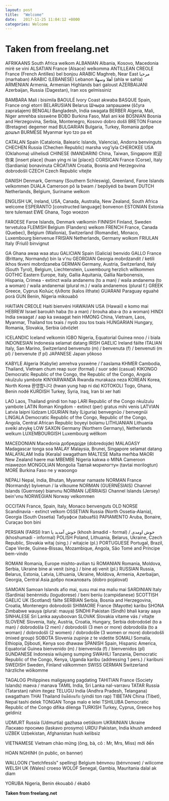 ```yaml
---
layout: post
title:  "Welcome"
date:   2017-11-25 11:04:12 +0000
categories: Welcome
---
```

# Taken from freelang.net
AFRIKAANS	South Africa	welkom
ALBANIAN	Albania, Kosovo, Macedonia	mirë se vini
ALSATIAN	France (Alsace)	welkomma
ANTILLEAN CREOLE	France (French Antilles)	bel bonjou
ARABIC	Maghreb, Near East	مرحبا (marhaban)
ARABIC (LEBANESE)	Lebanon	أهلا وسهلا (ahla w sahla)
ARMENIAN	Armenia, Armenian Highlands	bari galoust
AZERBAIJANI	Azerbaijan, Russia (Dagestan), Iran	xos gelmissiniz

BAMBARA	Mali	i bisimila
BAOULÉ	Ivory Coast	akwaba
BASQUE	Spain, France	ongi etorri
BELARUSIAN	Belarus	Шчыра запрашаем (ščyra zaprašajem)
BENGALI	Bangladesh, India	swagata
BERBER	Algeria, Mali, Niger	amrehba sisswène
BOBO	Burkina Faso, Mali	ani kié
BOSNIAN	Bosnia and Herzegovina, Serbia, Montenegro, Kosovo	dobro došli
BRETON	France (Bretagne)	degemer mad
BULGARIAN	Bulgaria, Turkey, Romania	добре дошъл
BURMESE	Myanmar	kyo tzo pa eit

CATALAN	Spain (Catalonia, Balearic Islands, Valencia), Andorra	benvinguts
CHECHEN	Russia (Chechen Republic)	marsha vog'iyla
CHEROKEE	USA (Oklahoma)	ulihelisdi
CHINESE (MANDARIN)	China, Taiwan, Singapore	欢迎你来 [insert place] (huan ying ni lai [place])
CORSICAN	France (Corse), Italy (Sardiania)	bonavinuta
CROATIAN	Croatia, Bosnia and Herzegovina	dobrodošli
CZECH	Czech Republic	vítejte

DANISH	Denmark, Germany (Southern Schleswig), Greenland, Faroe Islands	velkommen
DUALA	Cameroon	pô la bwam / bepôyédi ba bwam
DUTCH	Netherlands, Belgium, Suriname	welkom

ENGLISH	UK, Ireland, USA, Canada, Australia, New Zealand, South Africa	welcome
ESPERANTO	[constructed language]	bonvenon
ESTONIAN	Estonia	tere tulemast
EWE	Ghana, Togo	woezon

FAROESE	Faroe Islands, Denmark	vælkomin
FINNISH	Finland, Sweden	tervetuloa
FLEMISH	Belgium (Flanders)	welkom
FRENCH	France, Canada (Quebec), Belgium (Wallonia), Switzerland (Romandie), Monaco, Luxembourg	bienvenue
FRISIAN	Netherlands, Germany	wolkom
FRIULAN	Italy (Friuli)	binvignut

GA	Ghana	awaa waa atuu
GALICIAN	Spain (Galicia)	benvido
GALLO	France (Brittany, Normandy)	bin la v'nu
GEORGIAN	Georgia	mobrdzandit / ketili ikhos tkveni mobrdzaneba
GERMAN	Germany, Austria, Switzerland, Italy (South Tyrol), Belgium, Liechtenstein, Luxembourg	herzlich willkommen
GOTHIC	Eastern Europe, Italy, Gallia Aquitania, Gallia Narbonensis, Hispania, Crimea - extinct	waila andanems (to a man) / waila andanema (to a woman) / waila andanemai (plural m.) / waila andanemos (plural f.)
GREEK	Greece, Cyprus	Καλώς ήλθατε (kalos ilthate)
GUARANI	Paraguay	eguahé porá
GUN	Benin, Nigeria	mikouabô

HAITIAN CREOLE	Haiti	bienvéni
HAWAIIAN	USA (Hawaii)	e komo mai
HEBREW	Israel	baroukh haba (to a man) / brouha aba-a (to a woman)
HINDI	India	swaagat / aap ka swaagat hein
HMONG	China, Vietnam, Laos, Myanmar, Thailand	tos txais / nyob zou tos txais
HUNGARIAN	Hungary, Romania, Slovakia, Serbia	üdvözlet

ICELANDIC	Iceland	velkomin
IGBO	Nigeria, Equatorial Guinea	nnoo / i biala
INDONESIAN	Indonesia	selamat datang
IRISH GAELIC	Ireland	fáilte
ITALIAN	Italy, San Marino, Switzerland	benvenuto (m) / benvenuta (f) / benvenuti (m pl) / benvenute (f pl)
JAPANESE	Japan	yôkoso

KABYLE	Algeria (Kabylie)	amrehva ysswène / l'aaslama
KHMER	Cambodia, Thailand, Vietnam	chum reap suor (formal) / suor sdei (casual)
KIKONGO	Democratic Republic of the Congo, the Republic of the Congo, Angola	nkuîzulu yambote
KINYARWANDA	Rwanda	murakaza neza
KOREAN	Korea, North Korea	환영합니다 (hwan yung hap ni da)
KOTOKOLI	Togo, Ghana, Benin	nodé
KURDISH	Turkey, Syria, Iraq, Iran	bi xer hati

LAO	Laos, Thailand	gnindi ton hap
LARI	Republic of the Congo	nkuîzulu yambote
LATIN	Roman Kingdom - extinct	(per) gratus mihi venis
LATVIAN	Latvia	laipni lūdzam
LIGURIAN	Italy (Liguria)	benvegnûo / benvegnûi
LINGALA	Democratic Republic of the Congo, Republic of the Congo, Angola, Central African Republic	boyeyi bolamu
LITHUANIAN	Lithuania	sveiki atvykę
LOW SAXON	Germany (Northern Germany), Netherlands	welkum
LUXEMBOURGISH	Luxembourg	wëllkom

MACEDONIAN	Macedonia	добредојде (dobredojde)
MALAGASY	Madagascar	tonga soa
MALAY	Malaysia, Brunei, Singapore	selamat datang
MALAYALAM	India (Kerala)	swagatham
MALTESE	Malta	merħba
MAORI	New Zealand	haere mai
MBEMBE	Nigeria	kakwa o
MINA	Cameroon	miawezon
MONGOLIAN	Mongolia	Тавтай морилогтун (tavtai morilogtun)
MORÉ	Burkina Faso	ne y waoongo

NEPALI	Nepal, India, Bhutan, Myanmar	namaste
NORMAN	France (Normandy)	byivenun / la vilkoume
NORMAN (GUERNÉSIAIS)	Channel Islands (Guernsey)	bianvnu
NORMAN (JÈRRIAIS)	Channel Islands (Jersey)	bein'vnu
NORWEGIAN	Norway	velkommen

OCCITAN	France, Spain, Italy, Monaco	benvenguts
OLD NORSE	Scandinavia - extinct	velkom
OSSETIAN	Russia (North Ossetia-Alania), Georgia (South Ossetia)	Табуафси (tabuafši)
PAPIAMENTO	Aruba, Bonaire, Curaçao	bon bini

PERSIAN (FARSI)	Iran	خوش آمدید یا (khosh âmadid - formal) / خوش اومدی (khoshumadi - informal)
POLISH	Poland, Lithuania, Belarus, Ukraine, Czech Republic, Slovakia	witaj (sing.) / witajcie (pl.)
PORTUGUESE	Portugal, Brazil, Cape Verde, Guinea-Bissau, Mozambique, Angola, São Tomé and Príncipe	bem-vindo

ROMANI	Romania, Europe	mishto-avilian tú
ROMANIAN	Romania, Moldova, Serbia, Ukraine	bine ai venit (sing.) / bine aţi venit (pl.)
RUSSIAN	Russia, Belarus, Estonia, Latvia, Lithuania, Ukraine, Moldova, Armenia, Azerbaijan, Georgia, Central Asia	добро пожаловать (dobro pojalovat)

SAMOAN	Samoan Islands	afio mai, susu mai ma maliu mai
SARDINIAN	Italy (Sardinia)	benènnidu (logudorese) / beni benìu (campidanese)
SCOTTISH GAELIC	UK (Scotland)	fàilte
SERBIAN	Serbia, Bosnia and Herzegovina, Croatia, Montenegro	dobrodošli
SHIMAORE	France (Mayotte)	karibu
SHONA	Zimbabwe	wauya (plural: mauya)
SINDHI	Pakistan (Sindh)	bhali karay aaya
SINHALESE	Sri Lanka	aayuboovan
SLOVAK	Slovakia	vitame vás / vitajte
SLOVENE	Slovenia, Italy, Austria, Croatia, Hungary, Serbia	dobrodošel (to a man) / dobrodošla (2 men) / dobrodošli (3 men or more) 
dobrodošla (to a woman) / dobrodošli (2 women) / dobrodošle (3 women or more) 
dobrodošli (mixed group)
SOBOTA	Slovenia	zupinje z te videtite
SOMALI	Somalia, Ethiopia, Djibouti, Kenya	soo dhawaw
SPANISH	Spain, Hispanic America, Equatorial Guinea	bienvenido (m) / bienvenida (f) / bienvenidos (pl)
SUNDANESE	Indonesia	wilujeng sumping
SWAHILI	Tanzania, Democratic Republic of the Congo, Kenya, Uganda	karibu (addressing 1 pers.) / karibuni
SWEDISH	Sweden, Finland	välkommen
SWISS GERMAN	Switzerland	härzliche wöikomme

TAGALOG	Philippines	maligayang pagdating
TAHITIAN	France (Society Islands)	maeva / manava
TAMIL	India, Sri Lanka	nal-varravu
TATAR	Russia (Tatarstan)	rahim itegez
TELUGU	India (Andhra Pradesh, Telangana)	swagatham
THAI	Thailand	ยินดีต้อนรับ (yindii ton rap)
TIBETAN	China (Tibet), Nepal	tashi delek
TONGAN	Tonga	malo e lelei
TSHILUBA	Democratic Republic of the Congo	difika dilenga
TURKISH	Turkey, Cyprus, Greece	hoş geldiniz

UDMURT	Russia (Udmurtia)	gazhasa oetiśkom
UKRAINIAN	Ukraine	Ласкаво просимо (laskavo prosymo)
URDU	Pakistan, India	khush amdeed
UZBEK	Uzbekistan, Afghanistan	hush kelibsiz

VIETNAMESE	Vietnam	chào mừng (ông, bà, cô : Mr, Mrs, Miss) mới ðến 

HOAN NGHINH (in public, on banner)

WALLOON ("betchfessîs" spelling)	Belgium	bénvnou (bénvnowe) / wilicome
WELSH	UK (Wales)	croeso
WOLOF	Senegal, Gambia, Mauritania	dalal ak diam

YORUBA	Nigeria, Benin	ékouabô / ékabô
 


**Taken from freelang.net**
